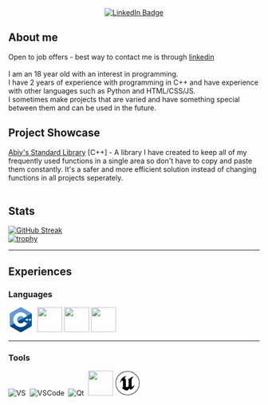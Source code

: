  <div id="badges" align="center">
  <a href="https://www.linkedin.com/in/abiy-fanta-3bb287258/">
  <img src="https://img.shields.io/badge/LinkedIn-blue?style=for-the-badge&logo=linkedin&logoColor=white" alt="LinkedIn Badge"/>
  </a></br>
</div>

## About me
Open to job offers - best way to contact me is through [linkedin](https://www.linkedin.com/in/abiy-fanta-3bb287258/) </br></br>
I am an 18 year old with an interest in programming. </br>
I have 2 years of experience with programming in C++ and have experience with other languages such as Python and HTML/CSS/JS. </br>
I sometimes make projects that are varied and have something special between them and can be used in the future. </br>

## Project Showcase
[Abiy's Standard Library](https://github.com/Melakoo/Abiy-Cpp-Standard-Library) [C++] - A library I have created to keep all of my frequently used functions in a single area so don't have to copy and paste them constantly. It's a safer and more efficient solution instead of changing functions in all projects seperately.</br></br>

## Stats
[![GitHub Streak](http://github-readme-streak-stats.herokuapp.com?user=Melakoo&theme=radical&hide_border=true&date_format=M%20j%5B%2C%20Y%5D&background=00000000)](https://git.io/streak-stats)</br>
[![trophy](https://github-profile-trophy.vercel.app/?username=Melakoo&theme=onedark)](https://github.com/ryo-ma/github-profile-trophy)</br>
<hr>

## Experiences
### Languages 
<div>
  <img src="https://github.com/devicons/devicon/blob/master/icons/cplusplus/cplusplus-original.svg" title="C++" alt="C++" width="50" height="50"/>&nbsp;
  <img src="https://cdn.jsdelivr.net/gh/devicons/devicon/icons/python/python-original.svg" width="50" height="50"/>
  <img src="https://cdn.jsdelivr.net/gh/devicons/devicon/icons/html5/html5-plain-wordmark.svg" width="50" height="50"/>
  <img src="https://cdn.jsdelivr.net/gh/devicons/devicon/icons/css3/css3-original.svg" width="50" height="50"/>
  
</div>
<hr>

### Tools
<div>
  <img src="https://cdn.jsdelivr.net/gh/devicons/devicon/icons/visualstudio/visualstudio-plain.svg" title="VS" alt="VS" width="50" height="50" />&nbsp;
  <img src="https://cdn.jsdelivr.net/gh/devicons/devicon/icons/vscode/vscode-original.svg" title="VSCode" alt="VSCode" width="50" height="50"/>&nbsp;
  <img src="https://cdn.jsdelivr.net/gh/devicons/devicon/icons/qt/qt-original.svg" title="Qt" alt="Qt" width="50" height="50" />&nbsp;
  <img src="https://cdn.jsdelivr.net/gh/devicons/devicon/icons/pycharm/pycharm-original.svg" width="50" height="50"/>
  <img src="https://github.com/devicons/devicon/blob/master/icons/unrealengine/unrealengine-original.svg" title="unrealengine" alt="unrealengine" width="50" height="50"/>&nbsp;
  <i class="devicon-unrealengine-original-wordmark" width="50" height="50"></i>
</div>
